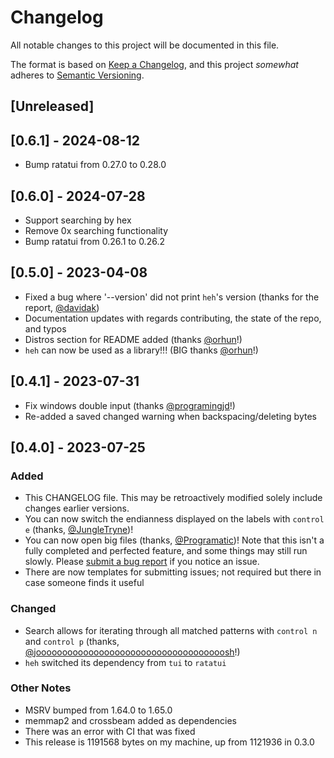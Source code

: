 # Changelog

All notable changes to this project will be documented in this file.

The format is based on [Keep a Changelog](https://keepachangelog.com/en/1.0.0/),
and this project _somewhat_ adheres to [Semantic Versioning](https://semver.org/spec/v2.0.0.html).

## [Unreleased]

## [0.6.1] - 2024-08-12

- Bump ratatui from 0.27.0 to 0.28.0

## [0.6.0] - 2024-07-28

- Support searching by hex
- Remove 0x searching functionality
- Bump ratatui from 0.26.1 to 0.26.2

## [0.5.0] - 2023-04-08

- Fixed a bug where '--version' did not print `heh`'s version (thanks for the report, [@davidak](https://github.com/davidak))
- Documentation updates with regards contributing, the state of the repo, and typos
- Distros section for README added (thanks [@orhun](https://github.com/orhun)!)
- `heh` can now be used as a library!!! (BIG thanks [@orhun](https://github.com/orhun)!)

## [0.4.1] - 2023-07-31

- Fix windows double input (thanks [@programingjd](https://github.com/programingjd)!)
- Re-added a saved changed warning when backspacing/deleting bytes

## [0.4.0] - 2023-07-25

### Added

- This CHANGELOG file. This may be retroactively modified solely include changes earlier versions.
- You can now switch the endianness displayed on the labels with `control e` (thanks, [@JungleTryne](https://github.com/JungleTryne))!
- You can now open big files (thanks, [@Programatic](https://github.com/Programatic))! Note that this isn't a fully completed and perfected feature, and some things may still run slowly. Please [submit a bug report](https://github.com/ndd7xv/heh/issues) if you notice an issue.
- There are now templates for submitting issues; not required but there in case someone finds it useful

### Changed

- Search allows for iterating through all matched patterns with `control n` and `control p` (thanks, [@joooooooooooooooooooooooooooooooooooosh](https://github.com/joooooooooooooooooooooooooooooooooooosh)!)
- `heh` switched its dependency from `tui` to `ratatui`

### Other Notes

- MSRV bumped from 1.64.0 to 1.65.0
- memmap2 and crossbeam added as dependencies
- There was an error with CI that was fixed
- This release is 1191568 bytes on my machine, up from 1121936 in 0.3.0
